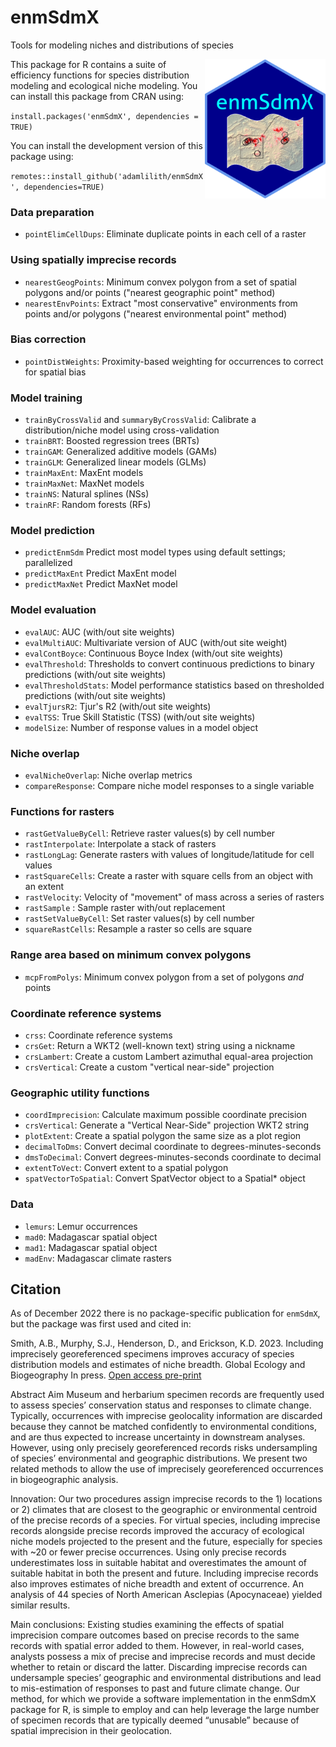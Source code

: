 # enmSdmX
Tools for modeling niches and distributions of species

<img align="right" src="enmSdmX.png" height="223"/>

This package for R contains a suite of efficiency functions for species distribution modeling and ecological niche modeling. You can install this package from CRAN using:

`install.packages('enmSdmX', dependencies = TRUE)`

You can install the development version of this package using:

`remotes::install_github('adamlilith/enmSdmX', dependencies=TRUE)`  

### Data preparation ###
* `pointElimCellDups`: Eliminate duplicate points in each cell of a raster

### Using spatially imprecise records
* `nearestGeogPoints`: Minimum convex polygon from a set of spatial polygons and/or points ("nearest geographic point" method)
* `nearestEnvPoints`:  Extract "most conservative" environments from points and/or polygons ("nearest environmental point" method)

### Bias correction
* `pointDistWeights`: Proximity-based weighting for occurrences to correct for spatial bias

### Model training ###
* `trainByCrossValid` and `summaryByCrossValid`: Calibrate a distribution/niche model using cross-validation
* `trainBRT`: Boosted regression trees (BRTs)
* `trainGAM`: Generalized additive models (GAMs)
* `trainGLM`: Generalized linear models (GLMs)
* `trainMaxEnt`: MaxEnt models
* `trainMaxNet`: MaxNet models
* `trainNS`: Natural splines (NSs)
* `trainRF`: Random forests (RFs)  

### Model prediction ###
* `predictEnmSdm` Predict most model types using default settings; parallelized
* `predictMaxEnt` Predict MaxEnt model
* `predictMaxNet` Predict MaxNet model

### Model evaluation ###
* `evalAUC`: AUC (with/out site weights)
* `evalMultiAUC`: Multivariate version of AUC (with/out site weight)
* `evalContBoyce`: Continuous Boyce Index (with/out site weights)
* `evalThreshold`: Thresholds to convert continuous predictions to binary predictions (with/out site weights)
* `evalThresholdStats`: Model performance statistics based on thresholded predictions (with/out site weights)
* `evalTjursR2`: Tjur's R2 (with/out site weights)
* `evalTSS`: True Skill Statistic (TSS) (with/out site weights)
* `modelSize`: Number of response values in a model object

### Niche overlap ###
* `evalNicheOverlap`: Niche overlap metrics
* `compareResponse`: Compare niche model responses to a single variable

### Functions for rasters ###
* `rastGetValueByCell`: Retrieve raster values(s) by cell number
* `rastInterpolate`: Interpolate a stack of rasters
* `rastLongLag`: Generate rasters with values of longitude/latitude for cell values
* `rastSquareCells`: Create a raster with square cells from an object with an extent
* `rastVelocity`: Velocity of "movement" of mass across a series of rasters
* `rastSample` : Sample raster with/out replacement
* `rastSetValueByCell`: Set raster values(s) by cell number
* `squareRastCells`: Resample a raster so cells are square

### Range area based on minimum convex polygons ###
* `mcpFromPolys`: Minimum convex polygon from a set of polygons *and* points

### Coordinate reference systems ###
* `crss`: Coordinate reference systems
* `crsGet`: Return a WKT2 (well-known text) string using a nickname
* `crsLambert`: Create a custom Lambert azimuthal equal-area projection
* `crsVertical`: Create a custom "vertical near-side" projection

### Geographic utility functions ###
* `coordImprecision`: Calculate maximum possible coordinate precision
* `crsVertical`: Generate a "Vertical Near-Side" projection WKT2 string
* `plotExtent`: Create a spatial polygon the same size as a plot region
* `decimalToDms`: Convert decimal coordinate to degrees-minutes-seconds
* `dmsToDecimal`: Convert degrees-minutes-seconds coordinate to decimal
* `extentToVect`: Convert extent to a spatial polygon
* `spatVectorToSpatial`: Convert SpatVector object to a Spatial* object

### Data
* `lemurs`: Lemur occurrences
* `mad0`: Madagascar spatial object
* `mad1`: Madagascar spatial object
* `madEnv`: Madagascar climate rasters

## Citation ##
As of December 2022 there is no package-specific publication for `enmSdmX`, but the package was first used and cited in:

Smith, A.B., Murphy, S.J., Henderson, D., and Erickson, K.D. 2023. Including imprecisely georeferenced specimens improves accuracy of species distribution models and estimates of niche breadth.  <italic>Global Ecology and Biogeography</italic> In press. <a href='http://dx.doi.org/10.1101/2021.06.10.447988'>Open access pre-print</a>

Abstract
Aim Museum and herbarium specimen records are frequently used to assess species’ conservation status and responses to climate change. Typically, occurrences with imprecise geolocality information are discarded because they cannot be matched confidently to environmental conditions, and are thus expected to increase uncertainty in downstream analyses. However, using only precisely georeferenced records risks undersampling of species’ environmental and geographic distributions. We present two related methods to allow the use of imprecisely georeferenced occurrences in biogeographic analysis.

Innovation: Our two procedures assign imprecise records to the 1) locations or 2) climates that are closest to the geographic or environmental centroid of the precise records of a species. For virtual species, including imprecise records alongside precise records improved the accuracy of ecological niche models projected to the present and the future, especially for species with ~20 or fewer precise occurrences. Using only precise records underestimates loss in suitable habitat and overestimates the amount of suitable habitat in both the present and future. Including imprecise records also improves estimates of niche breadth and extent of occurrence. An analysis of 44 species of North American Asclepias (Apocynaceae) yielded similar results.

Main conclusions: Existing studies examining the effects of spatial imprecision compare outcomes based on precise records to the same records with spatial error added to them. However, in real-world cases, analysts possess a mix of precise and imprecise records and must decide whether to retain or discard the latter. Discarding imprecise records can undersample species’ geographic and environmental distributions and lead to mis-estimation of responses to past and future climate change. Our method, for which we provide a software implementation in the enmSdmX package for R, is simple to employ and can help leverage the large number of specimen records that are typically deemed “unusable” because of spatial imprecision in their geolocation.
